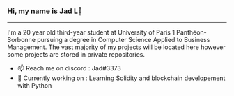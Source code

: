### Hi, my name is Jad L👋

___

I'm a 20 year old third-year student at University of Paris 1 Panthéon-Sorbonne pursuing a degree in Computer Science Applied to Business Management. The vast majority of my projects will be located here however some projects are stored in private repositories.


- 📫 Reach me on discord : Jad#3373
- 🔭 Currently working on : Learning Solidity and blockchain developement with Python
